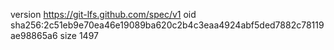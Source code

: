 version https://git-lfs.github.com/spec/v1
oid sha256:2c51eb9e70ea46e19089ba620c2b4c3eaa4924abf5ded7882c78119ae98865a6
size 1497
